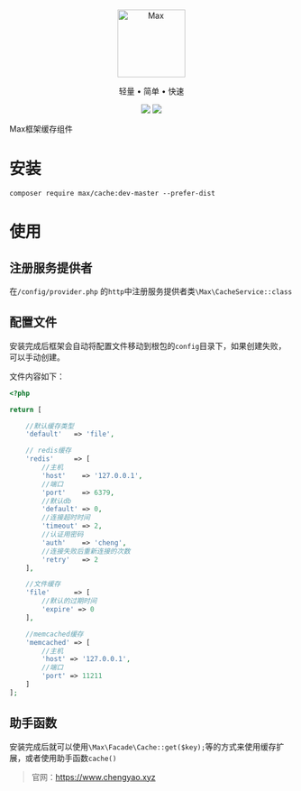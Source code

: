 <br>

<p align="center">
<img src="https://raw.githubusercontent.com/topyao/max/master/public/favicon.ico" width="120" alt="Max">
</p>

<p align="center">轻量 • 简单 • 快速</p>

<p align="center">
<img src="https://img.shields.io/badge/php-%3E%3D7.0.9-brightgreen">
<img src="https://img.shields.io/badge/license-apache%202-blue">
</p>

Max框架缓存组件

# 安装

```
composer require max/cache:dev-master --prefer-dist
```

# 使用

## 注册服务提供者

在`/config/provider.php` 的`http`中注册服务提供者类`\Max\CacheService::class`

## 配置文件

安装完成后框架会自动将配置文件移动到根包的`config`目录下，如果创建失败，可以手动创建。

文件内容如下：

```php
<?php

return [

    //默认缓存类型
    'default'   => 'file',

    // redis缓存
    'redis'     => [
        //主机
        'host'    => '127.0.0.1',
        //端口
        'port'    => 6379,
        //默认db
        'default' => 0,
        //连接超时时间
        'timeout' => 2,
        //认证用密码
        'auth'    => 'cheng',
        //连接失败后重新连接的次数
        'retry'   => 2
    ],

    //文件缓存
    'file'      => [
        //默认的过期时间
        'expire' => 0
    ],

    //memcached缓存
    'memcached' => [
        //主机
        'host' => '127.0.0.1',
        //端口
        'port' => 11211
    ]
];

```

## 助手函数

安装完成后就可以使用`\Max\Facade\Cache::get($key);`等的方式来使用缓存扩展，或者使用助手函数`cache()`

> 官网：https://www.chengyao.xyz
